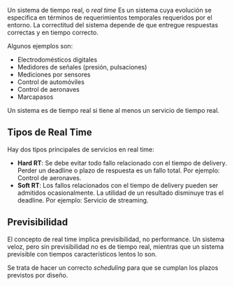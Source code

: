 Un sistema de tiempo real, o *real time* Es un sistema cuya evolución se especifica en términos de requerimientos temporales requeridos por el entorno. La correctitud del sistema depende de que entregue respuestas correctas y en tiempo correcto.

Algunos ejemplos son:

- Electrodomésticos digitales
- Medidores de señales (presión, pulsaciones)
- Mediciones por sensores
- Control de automóviles
- Control de aeronaves
- Marcapasos

Un sistema es de tiempo real si tiene al menos un servicio de tiempo real.

## Tipos de Real Time

Hay dos tipos principales de servicios en real time:

- **Hard RT**: Se debe evitar todo fallo relacionado con el tiempo de delivery. Perder un deadline o plazo de respuesta es un fallo total. Por ejemplo: Control de aeronaves.
- **Soft RT**: Los fallos relacionados con el tiempo de delivery pueden ser admitidos ocasionalmente. La utilidad de un resultado disminuye tras el deadline. Por ejemplo: Servicio de streaming.

## Previsibilidad

El concepto de real time implica previsibilidad, no performance. Un sistema veloz, pero sin previsibilidad no es de tiempo real, mientras que un sistema previsible con tiempos característicos lentos lo son.

Se trata de hacer un correcto *scheduling* para que se cumplan los plazos previstos por diseño.
